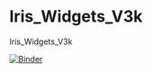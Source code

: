 # Iris_Widgets_V3k
Iris_Widgets_V3k

[![Binder](https://mybinder.org/badge_logo.svg)](https://mybinder.org/v2/gh/dfialaire/Iris_Widgets_V3k/HEAD)
